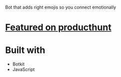 Bot that adds right emojis so you connect emotionally

# [Featured on producthunt](https://www.producthunt.com/products/emobond-for-slack)


# Built with 
- Botkit
- JavaScript
